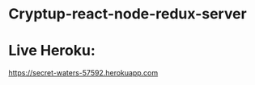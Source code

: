 ﻿# Cryptup-react-node-redux-server
 
 # Live Heroku:
  https://secret-waters-57592.herokuapp.com
 
  
